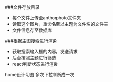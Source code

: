 ###文件存放目录
 - 每个文件上传至anthorphoto文件夹
 - 读取这个图片，重命名至以主题为文件名的文件夹
 - 文件信息存至数据库


###根据主图搜索进行渲染
 - 获取搜索输入框的内容，发送请求
 - 后台按照主题进行筛选
 - react判断状态进行渲染
 
home设计切图
多次下拉判断成一次


